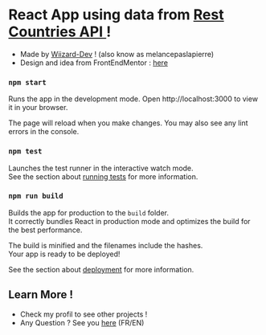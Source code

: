# React App using data from [Rest Countries API ](https://restcountries.eu/) !

- Made by [Wiizard-Dev](https://github.com/Wiizard-dev) ! (also know as melancepaslapierre)
- Design and idea from FrontEndMentor : [here](https://www.frontendmentor.io/challenges/rest-countries-api-with-color-theme-switcher-5cacc469fec04111f7b848ca)

### `npm start`
Runs the app in the development mode.
Open http://localhost:3000 to view it in your browser.

The page will reload when you make changes.
You may also see any lint errors in the console.

### `npm test`

Launches the test runner in the interactive watch mode.\
See the section about [running tests](https://facebook.github.io/create-react-app/docs/running-tests) for more information.

### `npm run build`

Builds the app for production to the `build` folder.\
It correctly bundles React in production mode and optimizes the build for the best performance.

The build is minified and the filenames include the hashes.\
Your app is ready to be deployed!

See the section about [deployment](https://facebook.github.io/create-react-app/docs/deployment) for more information.

## Learn More ! 

- Check my profil to see other projects !
- Any Question ? See you [here](https://instagram.com/melancepaslapierre) (FR/EN)